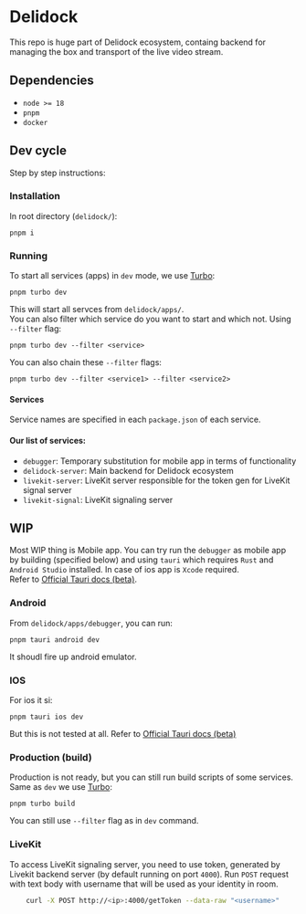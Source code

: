 # Delidock
This repo is huge part of Delidock ecosystem, containg backend for managing the box and transport of the live video stream.
## Dependencies
- `node >= 18`
- `pnpm`
- `docker`
## Dev cycle
Step by step instructions:
### Installation
In root directory (`delidock/`):
```
pnpm i
```
### Running
To start all services (apps) in `dev` mode, we use [Turbo](https://turbo.build/repo):
```
pnpm turbo dev
```
This will start all servces from `delidock/apps/`.<br>
You can also filter which service do you want to start and which not. Using `--filter` flag:
```
pnpm turbo dev --filter <service>
```
You can also chain these `--filter` flags:
```
pnpm turbo dev --filter <service1> --filter <service2>
```
#### Services
Service names are specified in each `package.json` of each service.
#### Our list of services:
- `debugger`: Temporary substitution for mobile app in terms of functionality
- `delidock-server`: Main backend for Delidock ecosystem
- `livekit-server`: LiveKit server responsible for the token gen for LiveKit signal server
- `livekit-signal`: LiveKit signaling server
## WIP
Most WIP thing is Mobile app. You can try run the `debugger` as mobile app by building (specified below) and using `tauri` which requires `Rust` and `Android Studio`  installed. In case of ios app is `Xcode` required. <br>Refer to [Official Tauri docs (beta)](https://beta.tauri.app/guides/prerequisites/).
### Android
From `delidock/apps/debugger`, you can run:
```
pnpm tauri android dev
```
It shoudl fire up android emulator.
### IOS
For ios it si:
```
pnpm tauri ios dev
```
But this is not tested at all. Refer to [Official Tauri docs (beta)](https://beta.tauri.app/guides/prerequisites/)

### Production (build)
Production is not ready, but you can still run build scripts of some services. Same as `dev` we use [Turbo](https://turbo.build/repo):
```
pnpm turbo build
```  
You can still use `--filter` flag as in `dev` command.

### LiveKit
To access LiveKit signaling server, you need to use token, generated by Livekit backend server (by default running on port `4000`). Run `POST` request with text body with username that will be used as your identity in room.
```bash
    curl -X POST http://<ip>:4000/getToken --data-raw "<username>"
```
